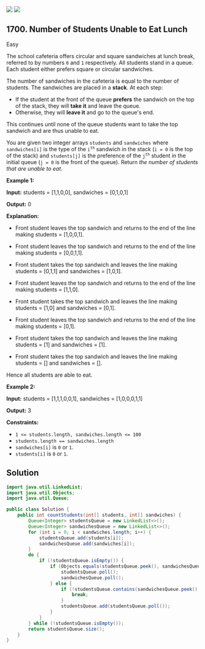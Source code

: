 [![](https://img.shields.io/github/stars/javadev/LeetCode-in-Java?label=Stars&style=flat-square)](https://github.com/javadev/LeetCode-in-Java)
[![](https://img.shields.io/github/forks/javadev/LeetCode-in-Java?label=Fork%20me%20on%20GitHub%20&style=flat-square)](https://github.com/javadev/LeetCode-in-Java/fork)

## 1700\. Number of Students Unable to Eat Lunch

Easy

The school cafeteria offers circular and square sandwiches at lunch break, referred to by numbers `0` and `1` respectively. All students stand in a queue. Each student either prefers square or circular sandwiches.

The number of sandwiches in the cafeteria is equal to the number of students. The sandwiches are placed in a **stack**. At each step:

*   If the student at the front of the queue **prefers** the sandwich on the top of the stack, they will **take it** and leave the queue.
*   Otherwise, they will **leave it** and go to the queue's end.

This continues until none of the queue students want to take the top sandwich and are thus unable to eat.

You are given two integer arrays `students` and `sandwiches` where `sandwiches[i]` is the type of the <code>i<sup>th</sup></code> sandwich in the stack (`i = 0` is the top of the stack) and `students[j]` is the preference of the <code>j<sup>th</sup></code> student in the initial queue (`j = 0` is the front of the queue). Return _the number of students that are unable to eat._

**Example 1:**

**Input:** students = [1,1,0,0], sandwiches = [0,1,0,1]

**Output:** 0

**Explanation:**

- Front student leaves the top sandwich and returns to the end of the line making students = [1,0,0,1].

- Front student leaves the top sandwich and returns to the end of the line making students = [0,0,1,1].

- Front student takes the top sandwich and leaves the line making students = [0,1,1] and sandwiches = [1,0,1].

- Front student leaves the top sandwich and returns to the end of the line making students = [1,1,0].

- Front student takes the top sandwich and leaves the line making students = [1,0] and sandwiches = [0,1].

- Front student leaves the top sandwich and returns to the end of the line making students = [0,1].

- Front student takes the top sandwich and leaves the line making students = [1] and sandwiches = [1].

- Front student takes the top sandwich and leaves the line making students = [] and sandwiches = [].

Hence all students are able to eat.

**Example 2:**

**Input:** students = [1,1,1,0,0,1], sandwiches = [1,0,0,0,1,1]

**Output:** 3

**Constraints:**

*   `1 <= students.length, sandwiches.length <= 100`
*   `students.length == sandwiches.length`
*   `sandwiches[i]` is `0` or `1`.
*   `students[i]` is `0` or `1`.

## Solution

```java
import java.util.LinkedList;
import java.util.Objects;
import java.util.Queue;

public class Solution {
    public int countStudents(int[] students, int[] sandwiches) {
        Queue<Integer> studentsQueue = new LinkedList<>();
        Queue<Integer> sandwichesQueue = new LinkedList<>();
        for (int i = 0; i < sandwiches.length; i++) {
            studentsQueue.add(students[i]);
            sandwichesQueue.add(sandwiches[i]);
        }
        do {
            if (!studentsQueue.isEmpty()) {
                if (Objects.equals(studentsQueue.peek(), sandwichesQueue.peek())) {
                    studentsQueue.poll();
                    sandwichesQueue.poll();
                } else {
                    if (!studentsQueue.contains(sandwichesQueue.peek())) {
                        break;
                    }
                    studentsQueue.add(studentsQueue.poll());
                }
            }
        } while (!studentsQueue.isEmpty());
        return studentsQueue.size();
    }
}
```